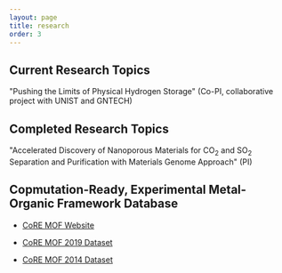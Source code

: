```yaml
---
layout: page
title: research
order: 3
---
```

## Current Research Topics
"Pushing the Limits of Physical Hydrogen Storage" (Co-PI, collaborative project with UNIST and GNTECH)

## Completed Research Topics
"Accelerated Discovery of Nanoporous Materials for CO<sub>2</sub> and SO<sub>2</sub> Separation and Purification with Materials Genome Approach" (PI)

## Copmutation-Ready, Experimental Metal-Organic Framework Database 
- [CoRE MOF Website](http://gregchung.github.io/CoRE-MOFs/index.html)

- [CoRE MOF 2019 Dataset](https://zenodo.org/record/3528250#.XhxUzcgzaUl)
- [CoRE MOF 2014 Dataset](https://zenodo.org/record/3228673#.XhxVBsgzaUk)
